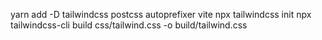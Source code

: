 yarn add -D tailwindcss postcss autoprefixer vite
npx tailwindcss init
npx tailwindcss-cli build css/tailwind.css -o build/tailwind.css
